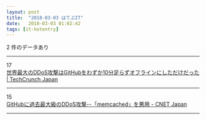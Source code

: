 ```yaml
---
layout: post
title:  "2018-03-03 はてぶIT"
date:   2018-03-03 01:02:42
tags: [it-hotentry]
---
```

2 件のデータあり

<hr><div class="row">
<div class="col-1"><span class="badge badge-pill badge-success h2">17</span></div>
<div class="col-11"><a href='http://jp.techcrunch.com/2018/03/02/2018-03-02-the-worlds-largest-ddos-attack-took-github-offline-for-less-than-tens-minutes/' target='_blank'>世界最大のDDoS攻撃はGitHubをわずか10分足らずオフラインにしただけだった | TechCrunch Japan</a></div>
</div>
<hr>
<div class="row">
<div class="col-1"><span class="badge badge-pill badge-success h2">15</span></div>
<div class="col-11"><a href='https://japan.cnet.com/article/35115501/' target='_blank'>GitHubに過去最大級のDDoS攻撃--「memcached」を悪用 - CNET Japan</a></div>
</div>
<hr>
